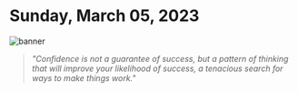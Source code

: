 # Sunday, March 05, 2023
![banner](https://picsum.photos/seed/2023-March-05/500/200)
> _"Confidence is not a guarantee of success, but a pattern of thinking that will improve your likelihood of success, a tenacious search for ways to make things work."_
<!-- START doctoc generated TOC please keep comment here to allow auto update -->
<!-- DON'T EDIT THIS SECTION, INSTEAD RE-RUN doctoc TO UPDATE -->



<!-- END doctoc generated TOC please keep comment here to allow auto update -->

<!--- TODO: fill me out, if you have time today (above this line)--->
